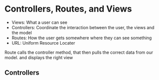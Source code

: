 # Controllers, Routes, and Views

- Views: What a user can see
- Controllers: Coordinate the interaction between the user, the views and the model
- Routes: How the user gets somewhere where they can see something
- URL: Uniform Resource Locater

Route calls the controller method, that then pulls the correct data from our model. and displays the right view


## Controllers